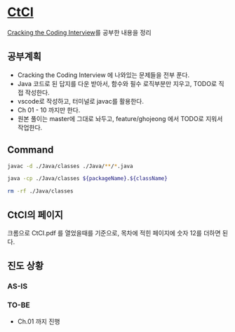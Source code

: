 # [CtCI](https://github.com/careercup/CtCI-6th-Edition)

[Cracking the Coding Interview](http://www.yes24.com/Product/Goods/44305533)를 공부한 내용을 정리

## 공부계획

- Cracking the Coding Interview 에 나와있는 문제들을 전부 푼다.
- Java 코드로 된 답지를 다운 받아서, 함수와 필수 로직부분만 지우고, TODO로 직접 작성한다.
- vscode로 작성하고, 터미널로 javac를 활용한다.
- Ch 01 - 10 까지만 한다.
- 원본 풀이는 master에 그대로 놔두고, feature/ghojeong 에서 TODO로 지워서 작업한다.

## Command

```sh
javac -d ./Java/classes ./Java/**/*.java

java -cp ./Java/classes ${packageName}.${className}

rm -rf ./Java/classes
```

## CtCI의 페이지

크롬으로 CtCI.pdf 를 열었을때를 기준으로,
목차에 적힌 페이지에 숫자 12를 더하면 된다.

## 진도 상황

### AS-IS

### TO-BE

- Ch.01 까지 진행
